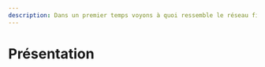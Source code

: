 ```yaml
---
description: Dans un premier temps voyons à quoi ressemble le réseau final
---
```


# Présentation

